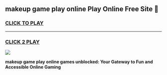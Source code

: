 
## makeup game play online Play Online Free Site 👋
<h3>
<a href="https://download.freeplayer.one?title=makeup_game_play_online&ref=21F">CLICK TO PLAY</a></h3>
<hr>

<h3>
<a href="https://download.freeplayer.one?title=makeup_game_play_online&ref=21F">CLICK 2 PLAY</a>
  
</h3>

<a href="https://download.freeplayer.one?title=makeup_game_play_online&ref=21F"><img src="https://cdnb.artstation.com/p/assets/images/images/032/539/853/original/anto-thomas-button-gif.gif"></a>


**makeup game play online games unblocked: Your Gateway to Fun and Accessible Online Gaming**
